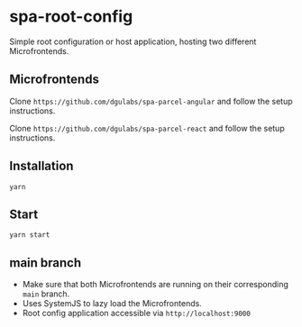 # spa-root-config

Simple root configuration or host application, hosting two different Microfrontends.

## Microfrontends

Clone `https://github.com/dgulabs/spa-parcel-angular` and follow the setup instructions.

Clone `https://github.com/dgulabs/spa-parcel-react` and follow the setup instructions.

## Installation

```shell
yarn
```

## Start

```shell
yarn start
```

## main branch

- Make sure that both Microfrontends are running on their corresponding `main` branch.
- Uses SystemJS to lazy load the Microfrontends.
- Root config application accessible via `http://localhost:9000`
